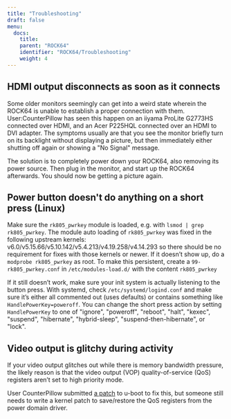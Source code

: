 ```yaml
---
title: "Troubleshooting"
draft: false
menu:
  docs:
    title:
    parent: "ROCK64"
    identifier: "ROCK64/Troubleshooting"
    weight: 4
---
```


## HDMI output disconnects as soon as it connects

Some older monitors seemingly can get into a weird state wherein the ROCK64 is unable to establish a proper connection with them. User:CounterPillow has seen this happen on an iiyama ProLite G2773HS connected over HDMI, and an Acer P225HQL connected over an HDMI to DVI adapter. The symptoms usually are that you see the monitor briefly turn on its backlight without displaying a picture, but then immediately either shutting off again or showing a "No Signal" message.

The solution is to completely power down your ROCK64, also removing its power source. Then plug in the monitor, and start up the ROCK64 afterwards. You should now be getting a picture again.

## Power button doesn't do anything on a short press (Linux)

Make sure the `rk805_pwrkey` module is loaded, e.g. with `lsmod | grep rk805_pwrkey`. The module auto loading of `rk805_pwrkey` was fixed in the following upstream kernels: v6.0/v5.15.66/v5.10.142/v5.4.213/v4.19.258/v4.14.293 so there should be no requirement for fixes with those kernels or newer. If it doesn’t show up, do a `modprobe rk805_pwrkey` as root. To make this persistent, create a `99-rk805_pwrkey.conf` in `/etc/modules-load.d/` with the content `rk805_pwrkey`

If it still doesn’t work, make sure your init system is actually listening to the button press. With systemd, check `/etc/systemd/logind.conf` and make sure it’s either all commented out (uses defaults) or contains something like `HandlePowerKey=poweroff`. You can change the short press action by setting `HandlePowerKey` to one of "ignore", "poweroff", "reboot", "halt", "kexec", "suspend", "hibernate", "hybrid-sleep", "suspend-then-hibernate", or "lock".

## Video output is glitchy during activity

If your video output glitches out while there is memory bandwidth pressure, the likely reason is that the video output (VOP) quality-of-service (QoS) registers aren’t set to high priority mode.

User CounterPillow submitted [a patch](https://overviewer.org/~pillow/up/c5179dcb67/0001-rockchip-rk3328-Set-VOP-QoS-to-high-priority.patch) to u-boot to fix this, but someone still needs to write a kernel patch to save/restore the QoS registers from the power domain driver.
